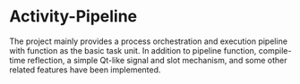 # Activity-Pipeline
The project mainly provides a process orchestration and execution pipeline with function as the basic task unit. In addition to pipeline function, compile-time reflection, a simple Qt-like signal and slot mechanism, and some other related features have been implemented.
